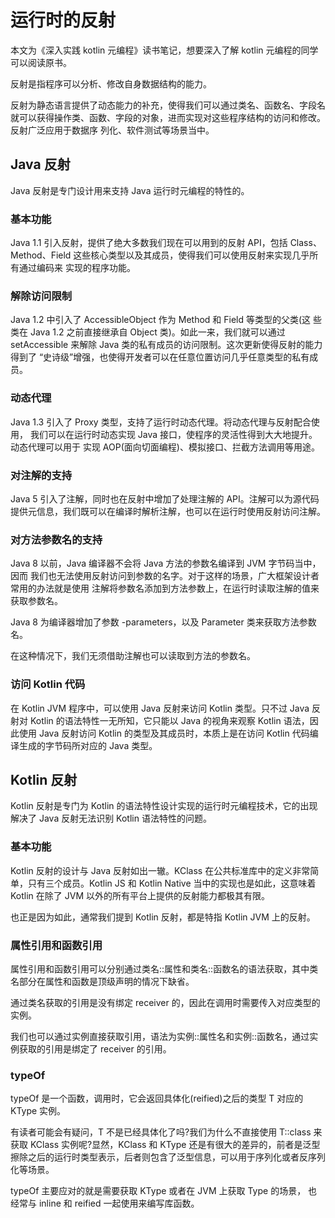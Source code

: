 # 运行时的反射
本文为《深入实践 kotlin 元编程》读书笔记，想要深入了解 kotlin 元编程的同学可以阅读原书。

反射是指程序可以分析、修改自身数据结构的能力。

反射为静态语言提供了动态能力的补充，使得我们可以通过类名、函数名、字段名就可以获得操作类、函数、字段的对象，进而实现对这些程序结构的访问和修改。反射广泛应用于数据序 列化、软件测试等场景当中。

## Java 反射
Java 反射是专门设计用来支持 Java 运行时元编程的特性的。

### 基本功能
Java 1.1 引入反射，提供了绝大多数我们现在可以用到的反射 API，包括 Class、 Method、Field 这些核心类型以及其成员，使得我们可以使用反射来实现几乎所有通过编码来 实现的程序功能。

### 解除访问限制
Java 1.2 中引入了 AccessibleObject 作为 Method 和 Field 等类型的父类(这 些类在 Java 1.2 之前直接继承自 Object 类)。如此一来，我们就可以通过 setAccessible 来解除 Java 类的私有成员的访问限制。这次更新使得反射的能力得到了 “史诗级”增强，也使得开发者可以在任意位置访问几乎任意类型的私有成员。

### 动态代理
Java 1.3 引入了 Proxy 类型，支持了运行时动态代理。将动态代理与反射配合使用， 我们可以在运行时动态实现 Java 接口，使程序的灵活性得到大大地提升。动态代理可以用于 实现 AOP(面向切面编程)、模拟接口、拦截方法调用等用途。

### 对注解的支持
Java 5 引入了注解，同时也在反射中增加了处理注解的 API。注解可以为源代码提供元信息，我们既可以在编译时解析注解，也可以在运行时使用反射访问注解。

### 对方法参数名的支持
Java 8 以前，Java 编译器不会将 Java 方法的参数名编译到 JVM 字节码当中，因而 我们也无法使用反射访问到参数的名字。对于这样的场景，广大框架设计者常用的办法就是使用 注解将参数名添加到方法参数上，在运行时读取注解的值来获取参数名。

Java 8 为编译器增加了参数 -parameters，以及 Parameter 类来获取方法参数名。

在这种情况下，我们无须借助注解也可以读取到方法的参数名。

### 访问 Kotlin 代码
在 Kotlin JVM 程序中，可以使用 Java 反射来访问 Kotlin 类型。只不过 Java 反 射对 Kotlin 的语法特性一无所知，它只能以 Java 的视角来观察 Kotlin 语法，因此使用 Java 反射访问 Kotlin 的类型及其成员时，本质上是在访问 Kotlin 代码编译生成的字节码所对应的 Java 类型。

## Kotlin 反射
Kotlin 反射是专门为 Kotlin 的语法特性设计实现的运行时元编程技术，它的出现解决了 Java 反射无法识别 Kotlin 语法特性的问题。

### 基本功能
Kotlin 反射的设计与 Java 反射如出一辙。KClass 在公共标准库中的定义非常简单，只有三个成员。Kotlin JS 和 Kotlin Native 当中的实现也是如此，这意味着 Kotlin 在除了 JVM 以外的所有平台上提供的反射能力都极其有限。

也正是因为如此，通常我们提到 Kotlin 反射，都是特指 Kotlin JVM 上的反射。

### 属性引用和函数引用
属性引用和函数引用可以分别通过类名::属性和类名::函数名的语法获取，其中类名部分在属性和函数是顶级声明的情况下缺省。

通过类名获取的引用是没有绑定 receiver 的，因此在调用时需要传入对应类型的实例。

我们也可以通过实例直接获取引用，语法为实例::属性名和实例::函数名，通过实例获取的引用是绑定了 receiver 的引用。

### typeOf
typeOf 是一个函数，调用时，它会返回具体化(reified)之后的类型 T 对应的 KType 实例。

有读者可能会有疑问，T 不是已经具体化了吗?我们为什么不直接使用 T::class 来获取 KClass 实例呢?显然，KClass 和 KType 还是有很大的差异的，前者是泛型擦除之后的运行时类型表示，后者则包含了泛型信息，可以用于序列化或者反序列化等场景。

typeOf 主要应对的就是需要获取 KType 或者在 JVM 上获取 Type 的场景， 也经常与 inline 和 reified 一起使用来编写库函数。








